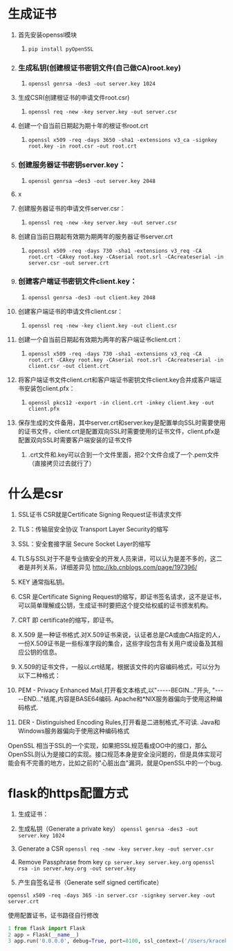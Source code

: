 # 生成证书
1. 首先安装openssl模块
    1. `pip install pyOpenSSL`
2. ### 生成私钥(创建根证书密钥文件(自己做CA)root.key)
    1. `openssl genrsa -des3 -out server.key 1024`
3. 生成CSR(创建根证书的申请文件root.csr)
    1. `openssl req -new -key server.key -out server.csr`
4. 创建一个自当前日期起为期十年的根证书root.crt
    1. `openssl x509 -req -days 3650 -sha1 -extensions v3_ca -signkey root.key -in root.csr -out root.crt`
5. ### 创建服务器证书密钥server.key：
    1. `openssl genrsa –des3 -out server.key 2048`
6. x
7. 创建服务器证书的申请文件server.csr：
    1. `openssl req -new -key server.key -out server.csr`
8. 创建自当前日期起有效期为期两年的服务器证书server.crt
    1. `openssl x509 -req -days 730 -sha1 -extensions v3_req -CA root.crt -CAkey root.key -CAserial root.srl -CAcreateserial -in server.csr -out server.crt`
9. ### 创建客户端证书密钥文件client.key：
    1. `openssl genrsa -des3 -out client.key 2048`
10. 创建客户端证书的申请文件client.csr：
    1. `openssl req -new -key client.key -out client.csr`
11. 创建一个自当前日期起有效期为两年的客户端证书client.crt：
    1. `openssl x509 -req -days 730 -sha1 -extensions v3_req -CA root.crt -CAkey root.key -CAserial root.srl -CAcreateserial -in client.csr -out client.crt`
12. 将客户端证书文件client.crt和客户端证书密钥文件client.key合并成客户端证书安装包client.pfx：
    1. `openssl pkcs12 -export -in client.crt -inkey client.key -out client.pfx`
13. 保存生成的文件备用，其中server.crt和server.key是配置单向SSL时需要使用的证书文件，client.crt是配置双向SSL时需要使用的证书文件，client.pfx是配置双向SSL时需要客户端安装的证书文件

    1. .crt文件和.key可以合到一个文件里面，把2个文件合成了一个.pem文件（直接拷贝过去就行了）



# 什么是csr
1. SSL证书 CSR就是Certificate Signing Request证书请求文件

2. TLS：传输层安全协议 Transport Layer Security的缩写

3. SSL：安全套接字层 Secure Socket Layer的缩写

4. TLS与SSL对于不是专业搞安全的开发人员来讲，可以认为是差不多的，这二者是并列关系，详细差异见 http://kb.cnblogs.com/page/197396/

5. KEY 通常指私钥。

6. CSR 是Certificate Signing Request的缩写，即证书签名请求，这不是证书，可以简单理解成公钥，生成证书时要把这个提交给权威的证书颁发机构。

7. CRT 即 certificate的缩写，即证书。

8. X.509 是一种证书格式.对X.509证书来说，认证者总是CA或由CA指定的人，一份X.509证书是一些标准字段的集合，这些字段包含有关用户或设备及其相应公钥的信息。

9. X.509的证书文件，一般以.crt结尾，根据该文件的内容编码格式，可以分为以下二种格式：

10. PEM - Privacy Enhanced Mail,打开看文本格式,以"-----BEGIN..."开头, "-----END..."结尾,内容是BASE64编码.
Apache和*NIX服务器偏向于使用这种编码格式.

11. DER - Distinguished Encoding Rules,打开看是二进制格式,不可读.
Java和Windows服务器偏向于使用这种编码格式

OpenSSL 相当于SSL的一个实现，如果把SSL规范看成OO中的接口，那么OpenSSL则认为是接口的实现。接口规范本身是安全没问题的，但是具体实现可能会有不完善的地方，比如之前的"心脏出血"漏洞，就是OpenSSL中的一个bug.


# flask的https配置方式
1. 生成证书：

2. 生成私钥（Generate a private key） 
    `openssl genrsa -des3 -out server.key 1024`

3. Generate a CSR 
    `openssl req -new -key server.key -out server.csr`
    
4. Remove Passphrase from key
`cp server.key server.key.org`
`openssl rsa -in server.key.org -out server.key`

5. 产生自签名证书（Generate self signed certificate）

`openssl x509 -req -days 365 -in server.csr -signkey server.key -out server.crt`

使用配置证书，证书路径自行修改
```python
1 from flask import Flask    
2 app = Flask(__name__)    
3 app.run('0.0.0.0', debug=True, port=8100, ssl_context=('/Users/kracekumarramaraju/certificates/server.crt', '/Users/kracekumarramaraju/certificates/server.key')) 
```
